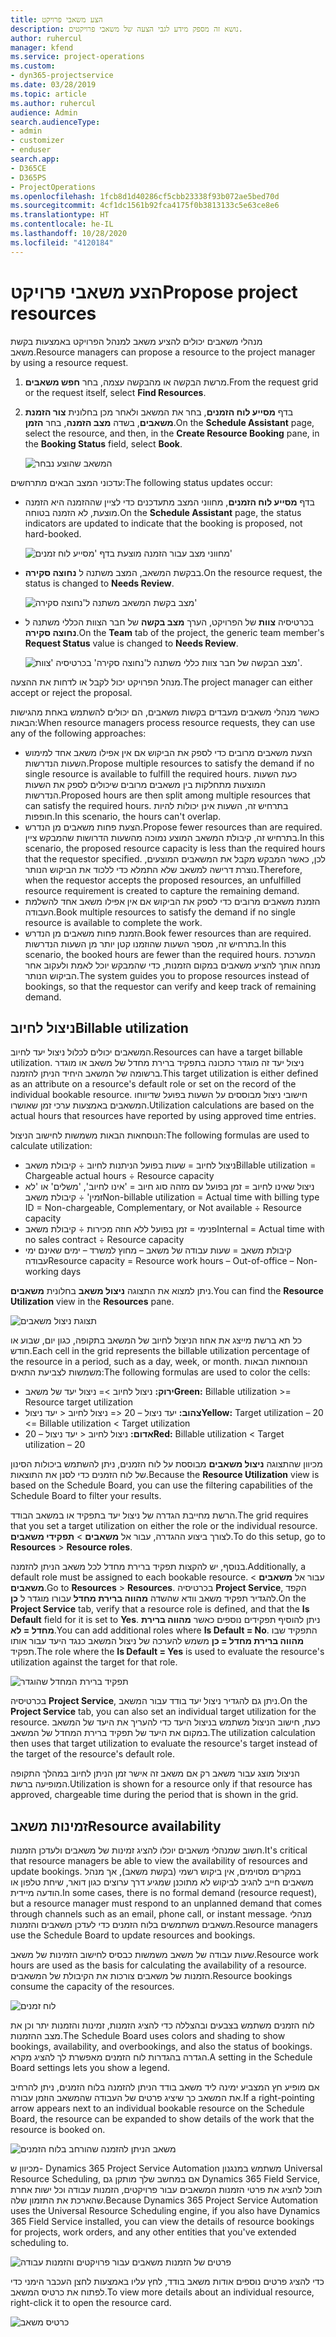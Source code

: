 ```yaml
---
title: הצע משאבי פרויקט
description: נושא זה מספק מידע לגבי הצעה של משאבי פרויקטים.
author: ruhercul
manager: kfend
ms.service: project-operations
ms.custom:
- dyn365-projectservice
ms.date: 03/28/2019
ms.topic: article
ms.author: ruhercul
audience: Admin
search.audienceType:
- admin
- customizer
- enduser
search.app:
- D365CE
- D365PS
- ProjectOperations
ms.openlocfilehash: 1fcb8d1d40286cf5cbb23338f93b072ae5bed70d
ms.sourcegitcommit: 4cf1dc1561b92fca4175f0b3813133c5e63ce8e6
ms.translationtype: HT
ms.contentlocale: he-IL
ms.lasthandoff: 10/28/2020
ms.locfileid: "4120184"
---
```

# <a name="propose-project-resources"></a><span data-ttu-id="74a6b-103">הצע משאבי פרויקט</span><span class="sxs-lookup"><span data-stu-id="74a6b-103">Propose project resources</span></span>

<span data-ttu-id="74a6b-104">מנהלי משאבים יכולים להציע משאב למנהל הפרויקט באמצעות בקשת משאב.</span><span class="sxs-lookup"><span data-stu-id="74a6b-104">Resource managers can propose a resource to the project manager by using a resource request.</span></span>

1. <span data-ttu-id="74a6b-105">מרשת הבקשה או מהבקשה עצמה, בחר **חפש משאבים**.</span><span class="sxs-lookup"><span data-stu-id="74a6b-105">From the request grid or the request itself, select **Find Resources**.</span></span>
2. <span data-ttu-id="74a6b-106">בדף **מסייע לוח הזמנים‬**, בחר את המשאב ולאחר מכן בחלונית **צור הזמנת משאבים**, בשדה **מצב הזמנה**, בחר **הזמן**.</span><span class="sxs-lookup"><span data-stu-id="74a6b-106">On the **Schedule Assistant** page, select the resource, and then, in the **Create Resource Booking** pane, in the **Booking Status** field, select **Book**.</span></span>

    ![המשאב שהוצע נבחר](media/Resource-Management-image62.png)

<span data-ttu-id="74a6b-108">עדכוני המצב הבאים מתרחשים:</span><span class="sxs-lookup"><span data-stu-id="74a6b-108">The following status updates occur:</span></span>

- <span data-ttu-id="74a6b-109">בדף **מסייע לוח הזמנים**, מחווני המצב מתעדכנים כדי לציין שההזמנה היא הזמנה מוצעת, לא הזמנה בטוחה.</span><span class="sxs-lookup"><span data-stu-id="74a6b-109">On the **Schedule Assistant** page, the status indicators are updated to indicate that the booking is proposed, not hard-booked.</span></span>

    ![מחווני מצב עבור הזמנה מוצעת בדף 'מסייע לוח זמנים'](media/Resource-Management-image63.png)

- <span data-ttu-id="74a6b-111">בבקשת המשאב, המצב משתנה ל **‏‫נחוצה סקירה‬**.</span><span class="sxs-lookup"><span data-stu-id="74a6b-111">On the resource request, the status is changed to **Needs Review**.</span></span>

    ![מצב בקשת המשאב משתנה ל'‏‫נחוצה סקירה‬'](media/Resource-Management-image64.png)

- <span data-ttu-id="74a6b-113">בכרטיסיה **צוות** של הפרויקט, הערך **מצב בקשה** של חבר הצוות הכללי משתנה ל **‏‫נחוצה סקירה‬**.</span><span class="sxs-lookup"><span data-stu-id="74a6b-113">On the **Team** tab of the project, the generic team member's **Request Status** value is changed to **Needs Review**.</span></span>

    ![מצב הבקשה של חבר צוות כללי משתנה ל'‏‫נחוצה סקירה‬' בכרטיסיה 'צוות'.](media/Resource-Management-image48.png)

<span data-ttu-id="74a6b-115">מנהל הפרויקט יכול לקבל או לדחות את ההצעה.</span><span class="sxs-lookup"><span data-stu-id="74a6b-115">The project manager can either accept or reject the proposal.</span></span>

<span data-ttu-id="74a6b-116">כאשר מנהלי משאבים מעבדים בקשות משאבים, הם יכולים להשתמש באחת מהגישות הבאות:</span><span class="sxs-lookup"><span data-stu-id="74a6b-116">When resource managers process resource requests, they can use any of the following approaches:</span></span>

- <span data-ttu-id="74a6b-117">הצעת משאבים מרובים כדי לספק את הביקוש אם אין אפילו משאב אחד למימוש השעות הנדרשות.</span><span class="sxs-lookup"><span data-stu-id="74a6b-117">Propose multiple resources to satisfy the demand if no single resource is available to fulfill the required hours.</span></span> <span data-ttu-id="74a6b-118">כעת השעות המוצעות מתחלקות בין משאבים מרובים שיכולים לספק את השעות הנדרשות.</span><span class="sxs-lookup"><span data-stu-id="74a6b-118">Proposed hours are then split among multiple resources that can satisfy the required hours.</span></span> <span data-ttu-id="74a6b-119">בתרחיש זה, השעות אינן יכולות להיות חופפות.</span><span class="sxs-lookup"><span data-stu-id="74a6b-119">In this scenario, the hours can't overlap.</span></span>
- <span data-ttu-id="74a6b-120">הצעת פחות משאבים מן הנדרש.</span><span class="sxs-lookup"><span data-stu-id="74a6b-120">Propose fewer resources than are required.</span></span> <span data-ttu-id="74a6b-121">בתרחיש זה, קיבולת המשאב המוצע נמוכה מהשעות הדרושות שהמבקש ציין.</span><span class="sxs-lookup"><span data-stu-id="74a6b-121">In this scenario, the proposed resource capacity is less than the required hours that the requestor specified.</span></span> <span data-ttu-id="74a6b-122">לכן, כאשר המבקש מקבל את המשאבים המוצעים, נוצרת דרישה למשאב שלא התמלא כדי ללכוד את הביקוש הנותר.</span><span class="sxs-lookup"><span data-stu-id="74a6b-122">Therefore, when the requestor accepts the proposed resources, an unfulfilled resource requirement is created to capture the remaining demand.</span></span>
- <span data-ttu-id="74a6b-123">הזמנת משאבים מרובים כדי לספק את הביקוש אם אין אפילו משאב אחד להשלמת העבודה.</span><span class="sxs-lookup"><span data-stu-id="74a6b-123">Book multiple resources to satisfy the demand if no single resource is available to complete the work.</span></span>
- <span data-ttu-id="74a6b-124">הזמנת פחות משאבים מן הנדרש.</span><span class="sxs-lookup"><span data-stu-id="74a6b-124">Book fewer resources than are required.</span></span> <span data-ttu-id="74a6b-125">בתרחיש זה, מספר השעות שהוזמנו קטן יותר מן השעות הנדרשות.</span><span class="sxs-lookup"><span data-stu-id="74a6b-125">In this scenario, the booked hours are fewer than the required hours.</span></span> <span data-ttu-id="74a6b-126">המערכת מנחה אותך להציע משאבים במקום הזמנות, כדי שהמבקש יוכל לאמת ולעקוב אחר הביקוש הנותר.</span><span class="sxs-lookup"><span data-stu-id="74a6b-126">The system guides you to propose resources instead of bookings, so that the requestor can verify and keep track of remaining demand.</span></span>

## <a name="billable-utilization"></a><span data-ttu-id="74a6b-127">ניצול לחיוב</span><span class="sxs-lookup"><span data-stu-id="74a6b-127">Billable utilization</span></span>

<span data-ttu-id="74a6b-128">המשאבים יכולים לכלול ניצול יעד לחיוב.</span><span class="sxs-lookup"><span data-stu-id="74a6b-128">Resources can have a target billable utilization.</span></span> <span data-ttu-id="74a6b-129">ניצול יעד זה מוגדר כתכונה בתפקיד ברירת מחדל של משאב או מוגדר ברשומה של המשאב היחיד הניתן להזמנה.</span><span class="sxs-lookup"><span data-stu-id="74a6b-129">This target utilization is either defined as an attribute on a resource's default role or set on the record of the individual bookable resource.</span></span> <span data-ttu-id="74a6b-130">חישובי ניצול מבוססים על השעות בפועל שדיווחו המשאבים באמצעות ערכי זמן שאושרו.</span><span class="sxs-lookup"><span data-stu-id="74a6b-130">Utilization calculations are based on the actual hours that resources have reported by using approved time entries.</span></span>

<span data-ttu-id="74a6b-131">הנוסחאות הבאות משמשות לחישוב הניצול:</span><span class="sxs-lookup"><span data-stu-id="74a6b-131">The following formulas are used to calculate utilization:</span></span>

- <span data-ttu-id="74a6b-132">ניצול לחיוב = שעות בפועל הניתנות לחיוב ÷ קיבולת משאב</span><span class="sxs-lookup"><span data-stu-id="74a6b-132">Billable utilization = Chargeable actual hours ÷ Resource capacity</span></span>
- <span data-ttu-id="74a6b-133">ניצול שאינו לחיוב = זמן בפועל עם מזהה סוג חיוב = 'אינו לחיוב', 'משלים' או 'לא זמין' ÷ קיבולת משאב</span><span class="sxs-lookup"><span data-stu-id="74a6b-133">Non-billable utilization = Actual time with billing type ID = Non-chargeable, Complementary, or Not available ÷ Resource capacity</span></span>
- <span data-ttu-id="74a6b-134">פנימי = זמן בפועל ללא חוזה מכירות ÷ קיבולת משאב</span><span class="sxs-lookup"><span data-stu-id="74a6b-134">Internal = Actual time with no sales contract ÷ Resource capacity</span></span>
- <span data-ttu-id="74a6b-135">קיבולת משאב = שעות עבודה של משאב – מחוץ למשרד – ימים שאינם ימי עבודה</span><span class="sxs-lookup"><span data-stu-id="74a6b-135">Resource capacity = Resource work hours – Out-of-office – Non-working days</span></span>

<span data-ttu-id="74a6b-136">ניתן למצוא את התצוגה **ניצול משאב** בחלונית **משאבים**.</span><span class="sxs-lookup"><span data-stu-id="74a6b-136">You can find the **Resource Utilization** view in the **Resources** pane.</span></span>

![תצוגת ניצול משאבים](media/Resource-Management-image65.png)

<span data-ttu-id="74a6b-138">כל תא ברשת מייצג את אחוז הניצול לחיוב של המשאב בתקופה, כגון יום, שבוע או חודש.</span><span class="sxs-lookup"><span data-stu-id="74a6b-138">Each cell in the grid represents the billable utilization percentage of the resource in a period, such as a day, week, or month.</span></span> <span data-ttu-id="74a6b-139">הנוסחאות הבאות משמשות לצביעת התאים:</span><span class="sxs-lookup"><span data-stu-id="74a6b-139">The following formulas are used to color the cells:</span></span>

- <span data-ttu-id="74a6b-140">**ירוק:** ניצול לחיוב \>= ניצול יעד של משאב</span><span class="sxs-lookup"><span data-stu-id="74a6b-140">**Green:** Billable utilization \>= Resource target utilization</span></span>
- <span data-ttu-id="74a6b-141">**צהוב:** יעד ניצול – 20 \<= ניצול לחיוב \< יעד ניצול</span><span class="sxs-lookup"><span data-stu-id="74a6b-141">**Yellow:** Target utilization – 20 \<= Billable utilization \< Target utilization</span></span>
- <span data-ttu-id="74a6b-142">**אדום:** ניצול לחיוב \< יעד ניצול – 20</span><span class="sxs-lookup"><span data-stu-id="74a6b-142">**Red:** Billable utilization \< Target utilization – 20</span></span>

<span data-ttu-id="74a6b-143">מכיוון שהתצוגה **ניצול משאבים** מבוססת על לוח הזמנים, ניתן להשתמש ביכולות הסינון של לוח הזמנים כדי לסנן את התוצאות.</span><span class="sxs-lookup"><span data-stu-id="74a6b-143">Because the **Resource Utilization** view is based on the Schedule Board, you can use the filtering capabilities of the Schedule Board to filter your results.</span></span>

<span data-ttu-id="74a6b-144">הרשת מחייבת הגדרה של ניצול יעד בתפקיד או במשאב הבודד.</span><span class="sxs-lookup"><span data-stu-id="74a6b-144">The grid requires that you set a target utilization on either the role or the individual resource.</span></span> <span data-ttu-id="74a6b-145">לצורך ביצוע ההגדרה, עבור אל **משאבים** \> **תפקידי משאבים**.</span><span class="sxs-lookup"><span data-stu-id="74a6b-145">To do this setup, go to **Resources** \> **Resource roles**.</span></span>

<span data-ttu-id="74a6b-146">בנוסף, יש להקצות תפקיד ברירת מחדל לכל משאב הניתן להזמנה.</span><span class="sxs-lookup"><span data-stu-id="74a6b-146">Additionally, a default role must be assigned to each bookable resource.</span></span> <span data-ttu-id="74a6b-147">עבור אל **משאבים** \> **משאבים**.</span><span class="sxs-lookup"><span data-stu-id="74a6b-147">Go to **Resources** \> **Resources**.</span></span> <span data-ttu-id="74a6b-148">בכרטיסיה **Project Service**, הקפד להגדיר תפקיד משאב וודא שהשדה **מהווה ברירת מחדל** עבורו מוגדר ל **כן**.</span><span class="sxs-lookup"><span data-stu-id="74a6b-148">On the **Project Service** tab, verify that a resource role is defined, and that the **Is Default** field for it is set to **Yes**.</span></span> <span data-ttu-id="74a6b-149">ניתן להוסיף תפקידים נוספים כאשר **מהווה ברירת מחדל = לא**.</span><span class="sxs-lookup"><span data-stu-id="74a6b-149">You can add additional roles where **Is Default = No**.</span></span> <span data-ttu-id="74a6b-150">התפקיד שבו **מהווה ברירת מחדל = כן** משמש להערכה של ניצול המשאב כנגד היעד עבור אותו תפקיד.</span><span class="sxs-lookup"><span data-stu-id="74a6b-150">The role where the **Is Default = Yes** is used to evaluate the resource's utilization against the target for that role.</span></span>

![תפקיד ברירת המחדל שהוגדר](media/Resource-Management-image67.png)

<span data-ttu-id="74a6b-152">בכרטיסיה **Project Service**, ניתן גם להגדיר ניצול יעד בודד עבור המשאב.</span><span class="sxs-lookup"><span data-stu-id="74a6b-152">On the **Project Service** tab, you can also set an individual target utilization for the resource.</span></span> <span data-ttu-id="74a6b-153">כעת, חישוב הניצול משתמש בניצול היעד כדי להעריך את היעד של המשאב במקום את היעד של תפקיד ברירת המחדל של המשאב.</span><span class="sxs-lookup"><span data-stu-id="74a6b-153">The utilization calculation then uses that target utilization to evaluate the resource's target instead of the target of the resource's default role.</span></span>

<span data-ttu-id="74a6b-154">הניצול מוצג עבור משאב רק אם משאב זה אישר זמן הניתן לחיוב במהלך התקופה המופיעה ברשת.</span><span class="sxs-lookup"><span data-stu-id="74a6b-154">Utilization is shown for a resource only if that resource has approved, chargeable time during the period that is shown in the grid.</span></span>

## <a name="resource-availability"></a><span data-ttu-id="74a6b-155">זמינות משאב</span><span class="sxs-lookup"><span data-stu-id="74a6b-155">Resource availability</span></span>

<span data-ttu-id="74a6b-156">חשוב שמנהלי משאבים יוכלו להציג זמינות של משאבים ולעדכן הזמנות.</span><span class="sxs-lookup"><span data-stu-id="74a6b-156">It's critical that resource managers be able to view the availability of resources and update bookings.</span></span> <span data-ttu-id="74a6b-157">במקרים מסוימים, אין ביקוש רשמי (בקשת משאב), אך מנהל משאבים חייב להגיב לביקוש לא מתוכנן שמגיע דרך ערוצים כגון דואר, שיחת טלפון או הודעה מיידית.</span><span class="sxs-lookup"><span data-stu-id="74a6b-157">In some cases, there is no formal demand (resource request), but a resource manager must respond to an unplanned demand that comes through channels such as an email, phone call, or instant message.</span></span> <span data-ttu-id="74a6b-158">מנהלי משאבים משתמשים בלוח הזמנים כדי לעדכן משאבים והזמנות.</span><span class="sxs-lookup"><span data-stu-id="74a6b-158">Resource managers use the Schedule Board to update resources and bookings.</span></span>

<span data-ttu-id="74a6b-159">שעות עבודה של משאב משמשות כבסיס לחישוב הזמינות של משאב.</span><span class="sxs-lookup"><span data-stu-id="74a6b-159">Resource work hours are used as the basis for calculating the availability of a resource.</span></span> <span data-ttu-id="74a6b-160">הזמנות של משאבים צורכות את הקיבולת של המשאבים.</span><span class="sxs-lookup"><span data-stu-id="74a6b-160">Resource bookings consume the capacity of the resources.</span></span>

![לוח זמנים](media/Resource-Management-image68.png)

<span data-ttu-id="74a6b-162">לוח הזמנים משתמש בצבעים ובהצללה כדי להציג הזמנות, זמינות והזמנות יתר וכן את מצב ההזמנות.</span><span class="sxs-lookup"><span data-stu-id="74a6b-162">The Schedule Board uses colors and shading to show bookings, availability, and overbookings, and also the status of bookings.</span></span> <span data-ttu-id="74a6b-163">הגדרה בהגדרות לוח הזמנים מאפשרת לך להציג מקרא.</span><span class="sxs-lookup"><span data-stu-id="74a6b-163">A setting in the Schedule Board settings lets you show a legend.</span></span>

<span data-ttu-id="74a6b-164">אם מופיע חץ המצביע ימינה ליד משאב בודד הניתן להזמנה בלוח הזמנים, ניתן להרחיב את המשאב כך שיציג פרטים של העבודה שהמשאב הוזמן עבורה.</span><span class="sxs-lookup"><span data-stu-id="74a6b-164">If a right-pointing arrow appears next to an individual bookable resource on the Schedule Board, the resource can be expanded to show details of the work that the resource is booked on.</span></span>

![משאב הניתן להזמנה שהורחב בלוח הזמנים](media/Resource-Management-image69.png)

<span data-ttu-id="74a6b-166">מכיוון ש- Dynamics 365 Project Service Automation משתמש במנגנון Universal Resource Scheduling, אם במחשב שלך מותקן גם Dynamics 365 Field Service, תוכל להציג את פרטי הזמנות המשאבים עבור פרויקטים, הזמנות עבודה וכל ישות אחרת שהארכת את התזמון שלה.</span><span class="sxs-lookup"><span data-stu-id="74a6b-166">Because Dynamics 365 Project Service Automation uses the Universal Resource Scheduling engine, if you also have Dynamics 365 Field Service installed, you can view the details of resource bookings for projects, work orders, and any other entities that you've extended scheduling to.</span></span>

![פרטים של הזמנות משאבים עבור פרויקטים והזמנות עבודה](media/Resource-Management-image70.png)

<span data-ttu-id="74a6b-168">כדי להציג פרטים נוספים אודות משאב בודד, לחץ עליו באמצעות לחצן העכבר הימני כדי לפתוח את כרטיס המשאב.</span><span class="sxs-lookup"><span data-stu-id="74a6b-168">To view more details about an individual resource, right-click it to open the resource card.</span></span>

![כרטיס משאב](media/Resource-Management-image71.png)
